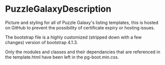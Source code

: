 # PuzzleGalaxyDescription

Picture and styling for all of Puzzle Galaxy's listing templates, this is hosted on GitHub to prevent the possibility of certificate expiry or hosting issues.


The bootstrap file is a highly customized (stripped down with a few changes) version of bootstrap 4.1.3.

Only the modules and classes and their dependancies that are referenced in the template.html have been left in the pg-boot.min.css.
